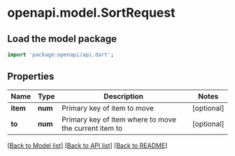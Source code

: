 # openapi.model.SortRequest

## Load the model package
```dart
import 'package:openapi/api.dart';
```

## Properties
Name | Type | Description | Notes
------------ | ------------- | ------------- | -------------
**item** | **num** | Primary key of item to move | [optional] 
**to** | **num** | Primary key of item where to move the current item to | [optional] 

[[Back to Model list]](../README.md#documentation-for-models) [[Back to API list]](../README.md#documentation-for-api-endpoints) [[Back to README]](../README.md)


